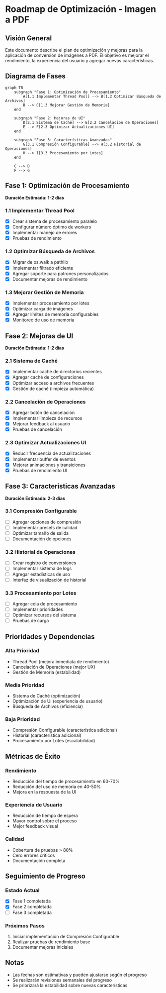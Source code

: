 # Roadmap de Optimización - Imagen a PDF

## Visión General
Este documento describe el plan de optimización y mejoras para la aplicación de conversión de imágenes a PDF. El objetivo es mejorar el rendimiento, la experiencia del usuario y agregar nuevas características.

## Diagrama de Fases
```mermaid
graph TB
    subgraph "Fase 1: Optimización de Procesamiento"
        A[1.1 Implementar Thread Pool] --> B[1.2 Optimizar Búsqueda de Archivos]
        B --> C[1.3 Mejorar Gestión de Memoria]
    end
    
    subgraph "Fase 2: Mejoras de UI"
        D[2.1 Sistema de Caché] --> E[2.2 Cancelación de Operaciones]
        E --> F[2.3 Optimizar Actualizaciones UI]
    end
    
    subgraph "Fase 3: Características Avanzadas"
        G[3.1 Compresión Configurable] --> H[3.2 Historial de Operaciones]
        H --> I[3.3 Procesamiento por Lotes]
    end
    
    C --> D
    F --> G
```

## Fase 1: Optimización de Procesamiento
**Duración Estimada: 1-2 días**

### 1.1 Implementar Thread Pool
- [x] Crear sistema de procesamiento paralelo
- [x] Configurar número óptimo de workers
- [x] Implementar manejo de errores
- [x] Pruebas de rendimiento

### 1.2 Optimizar Búsqueda de Archivos
- [x] Migrar de os.walk a pathlib
- [x] Implementar filtrado eficiente
- [x] Agregar soporte para patrones personalizados
- [x] Documentar mejoras de rendimiento

### 1.3 Mejorar Gestión de Memoria
- [x] Implementar procesamiento por lotes
- [x] Optimizar carga de imágenes
- [x] Agregar límites de memoria configurables
- [x] Monitoreo de uso de memoria

## Fase 2: Mejoras de UI
**Duración Estimada: 1-2 días**

### 2.1 Sistema de Caché
- [x] Implementar caché de directorios recientes
- [x] Agregar caché de configuraciones
- [x] Optimizar acceso a archivos frecuentes
- [x] Gestión de caché (limpieza automática)

### 2.2 Cancelación de Operaciones
- [x] Agregar botón de cancelación
- [x] Implementar limpieza de recursos
- [x] Mejorar feedback al usuario
- [x] Pruebas de cancelación

### 2.3 Optimizar Actualizaciones UI
- [x] Reducir frecuencia de actualizaciones
- [x] Implementar buffer de eventos
- [x] Mejorar animaciones y transiciones
- [x] Pruebas de rendimiento UI

## Fase 3: Características Avanzadas
**Duración Estimada: 2-3 días**

### 3.1 Compresión Configurable
- [ ] Agregar opciones de compresión
- [ ] Implementar presets de calidad
- [ ] Optimizar tamaño de salida
- [ ] Documentación de opciones

### 3.2 Historial de Operaciones
- [ ] Crear registro de conversiones
- [ ] Implementar sistema de logs
- [ ] Agregar estadísticas de uso
- [ ] Interfaz de visualización de historial

### 3.3 Procesamiento por Lotes
- [ ] Agregar cola de procesamiento
- [ ] Implementar prioridades
- [ ] Optimizar recursos del sistema
- [ ] Pruebas de carga

## Prioridades y Dependencias

### Alta Prioridad
- Thread Pool (mejora inmediata de rendimiento)
- Cancelación de Operaciones (mejor UX)
- Gestión de Memoria (estabilidad)

### Media Prioridad
- Sistema de Caché (optimización)
- Optimización de UI (experiencia de usuario)
- Búsqueda de Archivos (eficiencia)

### Baja Prioridad
- Compresión Configurable (característica adicional)
- Historial (característica adicional)
- Procesamiento por Lotes (escalabilidad)

## Métricas de Éxito

### Rendimiento
- Reducción del tiempo de procesamiento en 60-70%
- Reducción del uso de memoria en 40-50%
- Mejora en la respuesta de la UI

### Experiencia de Usuario
- Reducción de tiempo de espera
- Mayor control sobre el proceso
- Mejor feedback visual

### Calidad
- Cobertura de pruebas > 80%
- Cero errores críticos
- Documentación completa

## Seguimiento de Progreso

### Estado Actual
- [x] Fase 1 completada
- [x] Fase 2 completada
- [ ] Fase 3 completada

### Próximos Pasos
1. Iniciar implementación de Compresión Configurable
2. Realizar pruebas de rendimiento base
3. Documentar mejoras iniciales

## Notas
- Las fechas son estimativas y pueden ajustarse según el progreso
- Se realizarán revisiones semanales del progreso
- Se priorizará la estabilidad sobre nuevas características
